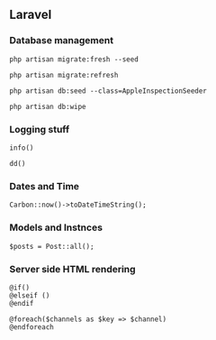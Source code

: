 ## Laravel

### Database management
```
php artisan migrate:fresh --seed

```

```
php artisan migrate:refresh
```

```
php artisan db:seed --class=AppleInspectionSeeder
```

```
php artisan db:wipe
```


### Logging stuff

```
info()
```

```
dd()
```


### Dates and Time

```
Carbon::now()->toDateTimeString();
```

### Models and Instnces

```
$posts = Post::all();
```

### Server side HTML rendering

```
@if()
@elseif ()
@endif
```

```
@foreach($channels as $key => $channel)
@endforeach
```
